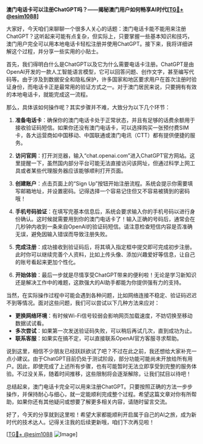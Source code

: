 **澳门电话卡可以注册ChatGPT吗？——揭秘澳门用户如何畅享AI时代[[TG💪+ @esim1088](https://t.me/s/esim1088)]**

大家好，今天咱们来聊聊一个很多人关心的话题：澳门电话卡能不能用来注册ChatGPT？这听起来可能有点复杂，但实际上，只要掌握一些基本知识和技巧，澳门用户完全可以用本地电话卡轻松注册并使用ChatGPT。接下来，我将详细讲解这个过程，并分享一些实用的小贴士。

首先，我们得明白什么是ChatGPT以及它为什么需要电话卡注册。ChatGPT是由OpenAI开发的一款人工智能语言模型，它可以回答问题、创作文字，甚至编写代码等。由于涉及到数据安全和隐私保护，许多国家和地区要求用户在首次注册时验证身份，而电话卡正是最常用的验证方式之一。对于澳门居民来说，只要拥有有效的本地电话卡，就能完成这一流程。

那么，具体该如何操作呢？其实步骤并不难，大致分为以下几个环节：

1. **准备电话卡**：确保你的澳门电话卡处于正常状态，并且有足够的话费余额用于接收验证码短信。如果你还没有澳门电话卡，可以选择购买一张预付费SIM卡，各大运营商如中国移动、中国联通或澳门电讯（CTT）都有提供便捷的服务。

2. **访问官网**：打开浏览器，输入“chat.openai.com”进入ChatGPT官方网站。这里提醒一下，虽然国内部分平台可能无法直接访问该网址，但通过科学上网工具或者某些代理服务器应该能够顺利打开页面。

3. **创建账户**：点击页面上的“Sign Up”按钮开始注册流程。系统会提示你需要填写邮箱地址，并设置密码。记得选择一个容易记住但又不容易被猜到的密码哦！

4. **手机号码验证**：在填写完基本信息后，系统会要求输入你的手机号码以进行身份确认。这时候就需要用到你的澳门电话卡了！输入正确的号码后，通常会在几秒钟内收到一条来自OpenAI的验证码短信。请注意检查短信内容是否准确无误，避免因输入错误而导致注册失败。

5. **完成注册**：成功接收到验证码后，将其填入指定框中提交即可完成初步注册。此时你可以继续完善个人资料，比如上传头像、添加兴趣爱好等信息，让自己的账号看起来更加个性化。

6. **开始体验**：最后一步就是尽情享受ChatGPT带来的便利啦！无论是学习新知识还是解决工作中的难题，这款强大的AI助手都能为你提供强有力的支持。

当然，在实际操作过程中可能会遇到各种问题，比如网络连接不稳定、验证码迟迟不到等情况。面对这些问题，我们可以尝试以下几种方法来应对：

- **更换网络环境**：有时候Wi-Fi信号较弱会影响网页加载速度，不妨切换至移动数据试试看。
- **多次尝试**：如果第一次发送验证码失败，可以稍后再试几次，直到成功为止。
- **联系客服**：如果实在搞不定，可以直接联系OpenAI官方客服寻求帮助。

说到这里，相信不少朋友已经跃跃欲试了吧？不过在此之前，我还想给大家补充一点小建议。由于ChatGPT目前仍处于测试阶段，部分功能可能尚未开放给所有用户。因此，即使完成了上述所有步骤，也有可能暂时无法立即享受到完整的服务体验。不过没关系，随着时间推移，这些限制将会逐渐解除，让我们拭目以待吧！

总结起来，澳门电话卡完全可以用来注册ChatGPT。只要按照正确的方法一步步操作，并保持耐心与细心，就一定能顺利完成整个过程。希望这篇文章对你有所帮助，如果你还有其他疑问或想要了解更多相关内容，请随时留言交流。

好了，今天的分享就到这里啦！希望大家都能顺利开启属于自己的AI之旅，成为新时代的技术达人。记得关注我的后续更新哦，咱们下次再见啦！

[[TG💪+ @esim1088](https://t.me/s/esim1088) ![Image](https://i.postimg.cc/4NQfJmqS/Snipaste-2025-05-13-00-14-12.png)]